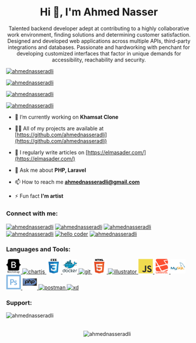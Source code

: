 <h1 align="center">Hi 👋, I'm Ahmed Nasser</h1>
<p align="center">Talented backend developer adept at contributing to a highly collaborative work environment, finding solutions and determining customer satisfaction. Designed and developed web applications across multiple APIs, third-party integrations and databases. Passionate and hardworking with penchant for developing customized interfaces that factor in unique demands for accessibility, reachability and security.</p>

<p align="left"> <a href="https://linkedin.com/ahmednasseradli" target="blank"><img src="https://img.shields.io/badge/LinkedIn-0077B5?style=for-the-badge&logo=linkedin&logoColor=white" alt="ahmednasseradli" /></a> </p>

<p align="left"> <a href="https://facebook.com/ahmednasseradli" target="blank"><img src="https://img.shields.io/badge/Facebook-1877F2?style=for-the-badge&logo=facebook&logoColor=white" alt="ahmednasseradli" /></a> </p>

<p align="left"> <a href="https://instagram.com/ahmednasseradli" target="blank"><img src="https://img.shields.io/badge/Instagram-E4405F?style=for-the-badge&logo=instagram&logoColor=white" alt="ahmednasseradli" /></a> </p>

<p align="left"> <a href="https://leetcode.com/ahmednasseradli" target="blank"><img src="	https://img.shields.io/badge/-LeetCode-FFA116?style=for-the-badge&logo=LeetCode&logoColor=black" alt="ahmednasseradli" /></a> </p>

- 🔭 I’m currently working on **Khamsat Clone**

- 👨‍💻 All of my projects are available at [https://github.com/ahmednasseradli](https://github.com/ahmednasseradli)

- 📝 I regularly write articles on [https://elmasader.com/](https://elmasader.com/)

- 💬 Ask me about **PHP, Laravel**

- 📫 How to reach me **ahmednasseradli@gmail.com**

- ⚡ Fun fact **I'm artist**

<h3 align="left">Connect with me:</h3>
<p align="left">
<a href="https://twitter.com/ahmednasseradli" target="blank"><img align="center" src="https://raw.githubusercontent.com/rahuldkjain/github-profile-readme-generator/master/src/images/icons/Social/twitter.svg" alt="ahmednasseradli" height="30" width="40" /></a>
<a href="https://linkedin.com/in/ahmednasseradli" target="blank"><img align="center" src="https://raw.githubusercontent.com/rahuldkjain/github-profile-readme-generator/master/src/images/icons/Social/linked-in-alt.svg" alt="ahmednasseradli" height="30" width="40" /></a>
<a href="https://fb.com/ahmednasseradli" target="blank"><img align="center" src="https://raw.githubusercontent.com/rahuldkjain/github-profile-readme-generator/master/src/images/icons/Social/facebook.svg" alt="ahmednasseradli" height="30" width="40" /></a>
<a href="https://instagram.com/ahmednasseradli" target="blank"><img align="center" src="https://raw.githubusercontent.com/rahuldkjain/github-profile-readme-generator/master/src/images/icons/Social/instagram.svg" alt="ahmednasseradli" height="30" width="40" /></a>
<a href="https://www.youtube.com/c/hello coder" target="blank"><img align="center" src="https://raw.githubusercontent.com/rahuldkjain/github-profile-readme-generator/master/src/images/icons/Social/youtube.svg" alt="hello coder" height="30" width="40" /></a>
<a href="https://www.leetcode.com/ahmednasseradli" target="blank"><img align="center" src="https://raw.githubusercontent.com/rahuldkjain/github-profile-readme-generator/master/src/images/icons/Social/leet-code.svg" alt="ahmednasseradli" height="30" width="40" /></a>
</p>

<h3 align="left">Languages and Tools:</h3>
<p align="left"> <a href="https://getbootstrap.com" target="_blank" rel="noreferrer"> <img src="https://raw.githubusercontent.com/devicons/devicon/master/icons/bootstrap/bootstrap-plain-wordmark.svg" alt="bootstrap" width="40" height="40"/> </a> <a href="https://www.chartjs.org" target="_blank" rel="noreferrer"> <img src="https://www.chartjs.org/media/logo-title.svg" alt="chartjs" width="40" height="40"/> </a> <a href="https://www.w3schools.com/css/" target="_blank" rel="noreferrer"> <img src="https://raw.githubusercontent.com/devicons/devicon/master/icons/css3/css3-original-wordmark.svg" alt="css3" width="40" height="40"/> </a> <a href="https://www.docker.com/" target="_blank" rel="noreferrer"> <img src="https://raw.githubusercontent.com/devicons/devicon/master/icons/docker/docker-original-wordmark.svg" alt="docker" width="40" height="40"/> </a> <a href="https://git-scm.com/" target="_blank" rel="noreferrer"> <img src="https://www.vectorlogo.zone/logos/git-scm/git-scm-icon.svg" alt="git" width="40" height="40"/> </a> <a href="https://www.w3.org/html/" target="_blank" rel="noreferrer"> <img src="https://raw.githubusercontent.com/devicons/devicon/master/icons/html5/html5-original-wordmark.svg" alt="html5" width="40" height="40"/> </a> <a href="https://www.adobe.com/in/products/illustrator.html" target="_blank" rel="noreferrer"> <img src="https://www.vectorlogo.zone/logos/adobe_illustrator/adobe_illustrator-icon.svg" alt="illustrator" width="40" height="40"/> </a> <a href="https://developer.mozilla.org/en-US/docs/Web/JavaScript" target="_blank" rel="noreferrer"> <img src="https://raw.githubusercontent.com/devicons/devicon/master/icons/javascript/javascript-original.svg" alt="javascript" width="40" height="40"/> </a> <a href="https://laravel.com/" target="_blank" rel="noreferrer"> <img src="https://raw.githubusercontent.com/devicons/devicon/master/icons/laravel/laravel-plain-wordmark.svg" alt="laravel" width="40" height="40"/> </a> <a href="https://www.mysql.com/" target="_blank" rel="noreferrer"> <img src="https://raw.githubusercontent.com/devicons/devicon/master/icons/mysql/mysql-original-wordmark.svg" alt="mysql" width="40" height="40"/> </a> <a href="https://www.photoshop.com/en" target="_blank" rel="noreferrer"> <img src="https://raw.githubusercontent.com/devicons/devicon/master/icons/photoshop/photoshop-line.svg" alt="photoshop" width="40" height="40"/> </a> <a href="https://www.php.net" target="_blank" rel="noreferrer"> <img src="https://raw.githubusercontent.com/devicons/devicon/master/icons/php/php-original.svg" alt="php" width="40" height="40"/> </a> <a href="https://postman.com" target="_blank" rel="noreferrer"> <img src="https://www.vectorlogo.zone/logos/getpostman/getpostman-icon.svg" alt="postman" width="40" height="40"/> </a> <a href="https://www.adobe.com/products/xd.html" target="_blank" rel="noreferrer"> <img src="https://cdn.worldvectorlogo.com/logos/adobe-xd.svg" alt="xd" width="40" height="40"/> </a> </p>

<h3 align="left">Support:</h3>
<p><a href="https://www.buymeacoffee.com/ahmednasseradli"> <img align="left" src="https://cdn.buymeacoffee.com/buttons/v2/default-yellow.png" height="50" width="210" alt="ahmednasseradli" /></a></p><br><br>

<p><img align="center" src="https://github-readme-stats.vercel.app/api/top-langs?username=ahmednasseradli&show_icons=true&locale=en&layout=compact" alt="ahmednasseradli" /></p>
